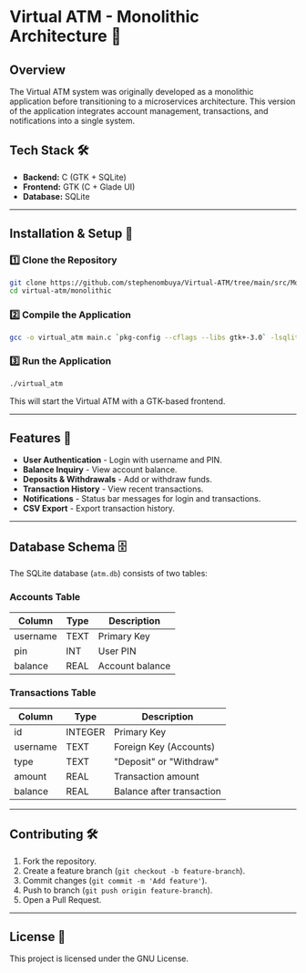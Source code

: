 # Virtual ATM - Monolithic Architecture 🏦

## Overview
The Virtual ATM system was originally developed as a monolithic application before transitioning to a microservices architecture. This version of the application integrates account management, transactions, and notifications into a single system.

## Tech Stack 🛠️
- **Backend:** C (GTK + SQLite)
- **Frontend:** GTK (C + Glade UI)
- **Database:** SQLite

---
## Installation & Setup 🚀
### 1️⃣ Clone the Repository
```sh
git clone https://github.com/stephenombuya/Virtual-ATM/tree/main/src/Monolithic%20Application
cd virtual-atm/monolithic
```

### 2️⃣ Compile the Application
```sh
gcc -o virtual_atm main.c `pkg-config --cflags --libs gtk+-3.0` -lsqlite3
```

### 3️⃣ Run the Application
```sh
./virtual_atm
```
This will start the Virtual ATM with a GTK-based frontend.

---
## Features 🌟
- **User Authentication** - Login with username and PIN.
- **Balance Inquiry** - View account balance.
- **Deposits & Withdrawals** - Add or withdraw funds.
- **Transaction History** - View recent transactions.
- **Notifications** - Status bar messages for login and transactions.
- **CSV Export** - Export transaction history.

---
## Database Schema 🗄️
The SQLite database (`atm.db`) consists of two tables:

### **Accounts Table**
| Column  | Type   | Description |
|---------|--------|-------------|
| username | TEXT | Primary Key |
| pin      | INT   | User PIN    |
| balance  | REAL  | Account balance |

### **Transactions Table**
| Column  | Type   | Description |
|---------|--------|-------------|
| id       | INTEGER | Primary Key |
| username | TEXT    | Foreign Key (Accounts) |
| type     | TEXT    | "Deposit" or "Withdraw" |
| amount   | REAL    | Transaction amount |
| balance  | REAL    | Balance after transaction |

---
## Contributing 🛠️
1. Fork the repository.
2. Create a feature branch (`git checkout -b feature-branch`).
3. Commit changes (`git commit -m 'Add feature'`).
4. Push to branch (`git push origin feature-branch`).
5. Open a Pull Request.

---
## License 📜
This project is licensed under the GNU License.
